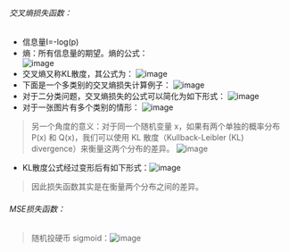 ###### 交叉熵损失函数：
* 信息量I=-log(p)  
* 熵：所有信息量的期望。熵的公式：  
![image](https://github.com/Feve1986/coding/assets/67903547/490beaa0-f2d3-4f39-9b56-eed2ac75eef6)
* 交叉熵又称KL散度，其公式为：
![image](https://github.com/Feve1986/coding/assets/67903547/d6dd5e00-7f78-43b3-9ef4-98a3f79c45a4)
* 下面是一个多类别的交叉熵损失计算例子：
![image](https://github.com/Feve1986/coding/assets/67903547/25df6009-074a-4eeb-af9d-441142bef277)
* 对于二分类问题，交叉熵损失的公式可以简化为如下形式：
![image](https://github.com/Feve1986/coding/assets/67903547/bc552784-e774-449d-b51b-fe094ea01dbf)
* 对于一张图片有多个类别的情形：
![image](https://github.com/Feve1986/coding/assets/67903547/e48e952f-c734-4d53-920b-8049e736bff6)

> 另一个角度的意义：对于同一个随机变量 x，如果有两个单独的概率分布 P(x) 和 Q(x)，我们可以使用 KL 散度（Kullback-Leibler (KL) divergence）来衡量这两个分布的差异。
![image](https://github.com/Feve1986/coding/assets/67903547/64c65453-87d0-41e1-b9dd-d363a28c37c0)
* KL散度公式经过变形后有如下形式：![image](https://github.com/Feve1986/coding/assets/67903547/c0f8631d-b741-4e5e-b4f8-887cbb768e3c)
> 因此损失函数其实是在衡量两个分布之间的差异。

###### MSE损失函数：

> 随机投硬币
> sigmoid：![image](https://github.com/Feve1986/coding/assets/67903547/da7a029e-64a4-4386-8d3d-45b622b84845)
